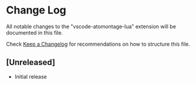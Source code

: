 # Change Log

All notable changes to the "vscode-atomontage-lua" extension will be documented in this file.

Check [Keep a Changelog](http://keepachangelog.com/) for recommendations on how to structure this file.

## [Unreleased]

- Initial release